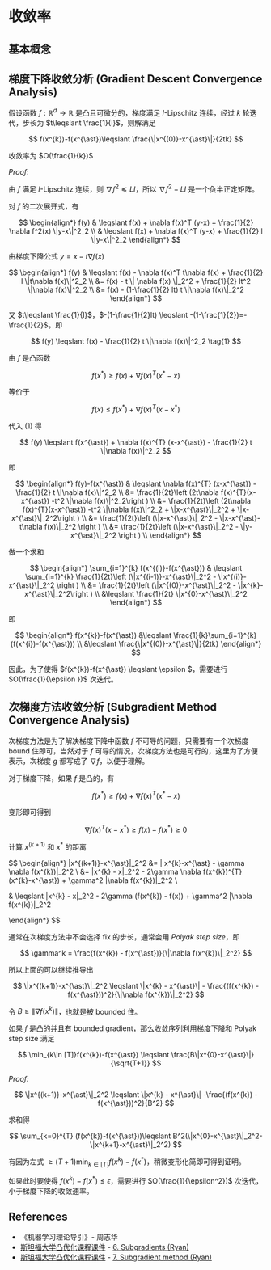 # 收敛率

## 基本概念


## 梯度下降收敛分析 (Gradient Descent Convergence Analysis)

假设函数 $f: \mathbb{R}^{d}\to \mathbb{R}$ 是凸且可微分的，梯度满足 $l$-Lipschitz 连续，经过 $k$ 轮迭代，步长为 $t\leqslant \frac{1}{l}$，则解满足

$$
f(x^{k})-f(x^{\ast})\leqslant \frac{\|x^{(0)}-x^{\ast}\|}{2tk}
$$

收敛率为 $O(\frac{1}{k})$

*Proof*:

由 $f$ 满足 $l$-Lipschitz 连续，则 $\nabla f^{2} \preceq LI$，所以 $\nabla f^2 - LI$ 是一个负半正定矩阵。

对 $f$ 的二次展开式，有

$$
\begin{align*}
f(y) & \leqslant f(x) + \nabla f(x)^T (y-x) + \frac{1}{2} \nabla f^2(x) \|y-x\|^2_2 \\
& \leqslant f(x) + \nabla f(x)^T (y-x) + \frac{1}{2} l \|y-x\|^2_2
\end{align*}
$$

由梯度下降公式 $y=x - t\nabla f(x)$

$$
\begin{align*}
f(y) & \leqslant f(x) - \nabla f(x)^T t\nabla f(x) + \frac{1}{2} l \|t\nabla f(x)\|^2_2 \\
&= f(x) - t \| \nabla f(x) \|_2^2 + \frac{1}{2} lt^2 \|\nabla f(x)\|^2_2 \\
&= f(x) - (1-\frac{1}{2} lt) t \|\nabla f(x)\|_2^2
\end{align*}
$$

又 $t\leqslant \frac{1}{l}$，$-(1-\frac{1}{2}lt) \leqslant -(1-\frac{1}{2})=-\frac{1}{2}$，即

$$
f(y) \leqslant f(x) - \frac{1}{2} t \|\nabla f(x)\|^2_2
\tag{1}
$$

由 $f$ 是凸函数

$$
f(x^{\ast}) \geqslant f(x) + \nabla f(x)^{T} (x^{\ast}-x)  
$$

等价于 

$$
f(x) \leqslant f(x^{\ast}) + \nabla f(x)^{T} (x-x^{\ast})
$$

代入 $(1)$ 得

$$
f(y) \leqslant f(x^{\ast}) + \nabla f(x)^{T} (x-x^{\ast}) - \frac{1}{2} t \|\nabla f(x)\|^2_2
$$

即

$$
\begin{align*}
f(y)-f(x^{\ast}) & \leqslant \nabla f(x)^{T} (x-x^{\ast}) - \frac{1}{2} t \|\nabla f(x)\|^2_2 \\
&= \frac{1}{2t}\left (2t\nabla f(x)^{T}(x-x^{\ast}) -t^2 \|\nabla f(x)\|^2_2\right ) \\
&= \frac{1}{2t}\left (2t\nabla f(x)^{T}(x-x^{\ast}) -t^2 \|\nabla f(x)\|^2_2 + \|x-x^{\ast}\|_2^2 + \|x-x^{\ast}\|_2^2\right ) \\
&= \frac{1}{2t}\left (\|x-x^{\ast}\|_2^2 - \|x-x^{\ast}-t\nabla f(x)\|_2^2 \right ) \\
&= \frac{1}{2t}\left (\|x-x^{\ast}\|_2^2 - \|y-x^{\ast}\|_2^2 \right ) \\
\end{align*}
$$

做一个求和

$$
\begin{align*}
\sum_{i=1}^{k} f(x^{(i)}-f(x^{\ast})) & \leqslant \sum_{i=1}^{k} \frac{1}{2t}\left (\|x^{(i-1)}-x^{\ast}\|_2^2 - \|x^{(i)}-x^{\ast}\|_2^2 \right ) \\
&= \frac{1}{2t}\left (\|x^{(0)}-x^{\ast}\|_2^2 - \|x^{k}-x^{\ast}\|_2^2\right ) \\
&\leqslant  \frac{1}{2t} \|x^{0}-x^{\ast}\|_2^2
\end{align*}
$$

即

$$
\begin{align*}
f(x^{k})-f(x^{\ast}) &\leqslant \frac{1}{k}\sum_{i=1}^{k} (f(x^{i})-f(x^{\ast})) \\
&\leqslant \frac{\|x^{(0)}-x^{\ast}\|}{2tk} 
\end{align*}
$$


因此，为了使得 $f(x^{k})-f(x^{\ast}) \leqslant \epsilon $，需要进行 $O(\frac{1}{\epsilon })$ 次迭代。

## 次梯度方法收敛分析 (Subgradient Method Convergence Analysis)

次梯度方法是为了解决梯度下降中函数 $f$ 不可导的问题，只需要有一个次梯度 bound 住即可，当然对于 $f$ 可导的情况，次梯度方法也是可行的，这里为了方便表示，次梯度 $g$ 都写成了 $\nabla f$，以便于理解。

对于梯度下降，如果 $f$ 是凸的，有

$$
f(x^{\ast}) \geqslant f(x) + \nabla f(x)^{T} (x^{\ast}-x)
$$

变形即可得到

$$
\nabla f(x)^{T} (x-x^{\ast}) \geqslant f(x) - f(x^{\ast}) \geqslant 0
$$

计算 $x^{(k+1)}$ 和 $x^{\ast}$ 的距离

$$
\begin{align*}
\|x^{(k+1)}-x^{\ast}\|_2^2 &= \| x^{k}-x^{\ast} - \gamma \nabla f(x^{k})\|_2^2 \\
&= \|x^{k} - x\|_2^2 - 2\gamma \nabla f(x^{k})^{T}(x^{k}-x^{\ast}) + \gamma^2 \|\nabla f(x^{k})\|_2^2 \\

& \leqslant \|x^{k} - x\|_2^2 - 2\gamma (f(x^{k}) - f(x)) + \gamma^2 \|\nabla f(x^{k})\|_2^2

\end{align*}
$$

通常在次梯度方法中不会选择 fix 的步长，通常会用 
*Polyak step size*，即

$$
\gamma^k = \frac{f(x^{k}) - f(x^{\ast})}{\|\nabla f(x^{k})\|_2^2}
$$

所以上面的可以继续推导出

$$
\|x^{(k+1)}-x^{\ast}\|_2^2 \leqslant \|x^{k} - x^{\ast}\| - \frac{(f(x^{k}) - f(x^{\ast}))^2}{\|\nabla f(x^{k})\|_2^2}
$$

令 $B \geqslant \|\nabla f(x^{k})\|$，也就是被 bounded 住。

如果 $f$ 是凸的并且有 bounded gradient，那么收敛序列利用梯度下降和 Polyak step size 满足

$$
\min_{k\in [T]}f(x^{k})-f(x^{\ast}) \leqslant \frac{B\|x^{0}-x^{\ast}\|}{\sqrt{T+1}}
$$

*Proof:*

$$
\|x^{(k+1)}-x^{\ast}\|_2^2 \leqslant \|x^{k} - x^{\ast}\| -\frac{(f(x^{k}) - f(x^{\ast}))^2}{B^2}
$$

求和得

$$
\sum_{k=0}^{T} (f(x^{k})-f(x^{\ast}))\leqslant B^2(\|x^{0}-x^{\ast}\|_2^2-\|x^{k+1}-x^{\ast}\|_2^2)
$$

有因为左式 $\geqslant (T+1) \min_{k\in[T]} f(x^{k})-f(x^{\ast})$，稍微变形化简即可得到证明。

如果此时要使得 $f(x^{k})-f(x^{\ast}) \leqslant \epsilon$，需要进行 $O(\frac{1}{\epsilon^2})$ 次迭代，小于梯度下降的收敛速率。


## References

- 《机器学习理论导引》- 周志华
- [斯坦福大学凸优化课程课件](https://www.stat.cmu.edu/~ryantibs/convexopt-F13/) - [6. Subgradients (Ryan)](https://www.stat.cmu.edu/~ryantibs/convexopt-F13/scribes/lec6.pdf)
- [斯坦福大学凸优化课程课件](https://www.stat.cmu.edu/~ryantibs/convexopt-F13/) - [7. Subgradient method (Ryan)](https://www.stat.cmu.edu/~ryantibs/convexopt-F13/scribes/lec7.pdf)